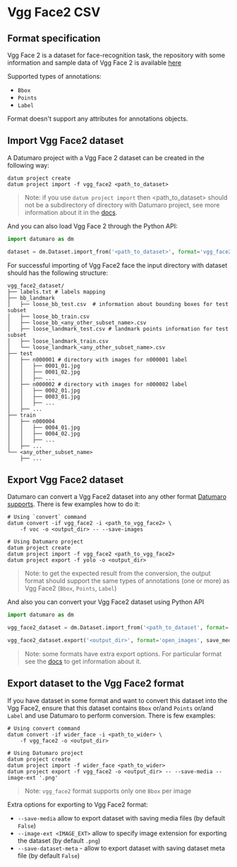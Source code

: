 # Vgg Face2 CSV

## Format specification

Vgg Face 2 is a dataset for face-recognition task,
the repository with some information and sample data of Vgg Face 2 is available
[here](https://github.com/ox-vgg/vgg_face2)

Supported types of annotations:
- `Bbox`
- `Points`
- `Label`

Format doesn't support any attributes for annotations objects.

## Import Vgg Face2 dataset

A Datumaro project with a Vgg Face 2 dataset can be created
in the following way:

```
datum project create
datum project import -f vgg_face2 <path_to_dataset>
```

> Note: if you use `datum project import` then <path_to_dataset> should not be a
> subdirectory of directory with Datumaro project, see more information about
> it in the [docs](../../command-reference/context/sources.md#add-dataset).

And you can also load Vgg Face 2 through the Python API:

```python
import datumaro as dm

dataset = dm.Dataset.import_from('<path_to_dataset>', format='vgg_face2')
```

For successful importing of Vgg Face2 face the input directory with dataset
should has the following structure:

```
vgg_face2_dataset/
├── labels.txt # labels mapping
├── bb_landmark
│   ├── loose_bb_test.csv  # information about bounding boxes for test subset
│   ├── loose_bb_train.csv
│   ├── loose_bb_<any_other_subset_name>.csv
│   ├── loose_landmark_test.csv # landmark points information for test subset
│   ├── loose_landmark_train.csv
│   └── loose_landmark_<any_other_subset_name>.csv
├── test
│   ├── n000001 # directory with images for n000001 label
│   │   ├── 0001_01.jpg
│   │   ├── 0001_02.jpg
│   │   ├── ...
│   ├── n000002 # directory with images for n000002 label
│   │   ├── 0002_01.jpg
│   │   ├── 0003_01.jpg
│   │   ├── ...
│   ├── ...
├── train
│   ├── n000004
│   │   ├── 0004_01.jpg
│   │   ├── 0004_02.jpg
│   │   ├── ...
│   ├── ...
└── <any_other_subset_name>
    ├── ...
```

## Export Vgg Face2 dataset

Datumaro can convert a Vgg Face2 dataset into any other format
[Datumaro supports](/docs/data-formats/supported_formats/).
There is few examples how to do it:

```
# Using `convert` command
datum convert -if vgg_face2 -i <path_to_vgg_face2> \
    -f voc -o <output_dir> -- --save-images

# Using Datumaro project
datum project create
datum project import -f vgg_face2 <path_to_vgg_face2>
datum project export -f yolo -o <output_dir>
```

> Note: to get the expected result from the conversion, the output format
> should support the same types of annotations (one or more) as Vgg Face2
> (`Bbox`, `Points`, `Label`)

And also you can convert your Vgg Face2 dataset using Python API

```python
import datumaro as dm

vgg_face2_dataset = dm.Dataset.import_from('<path_to_dataset', format='vgg_face2')

vgg_face2_dataset.export('<output_dir>', format='open_images', save_media=True)
```

> Note: some formats have extra export options. For particular format see the
> [docs](/docs/data-formats/supported_formats) to get information about it.

## Export dataset to the Vgg Face2 format

If you have dataset in some format and want to convert this dataset
into the Vgg Face2, ensure that this dataset contains `Bbox` or/and `Points`
or/and `Label` and use Datumaro to perform conversion.
There is few examples:

```
# Using convert command
datum convert -if wider_face -i <path_to_wider> \
    -f vgg_face2 -o <output_dir>

# Using Datumaro project
datum project create
datum project import -f wider_face <path_to_wider>
datum project export -f vgg_face2 -o <output_dir> -- --save-media --image-ext '.png'
```

> Note: `vgg_face2` format supports only one `Bbox` per image

Extra options for exporting to Vgg Face2 format:

- `--save-media` allow to export dataset with saving media files
  (by default `False`)
- `--image-ext <IMAGE_EXT>` allow to specify image extension
  for exporting the dataset (by default `.png`)
- `--save-dataset-meta` - allow to export dataset with saving dataset meta
  file (by default `False`)
